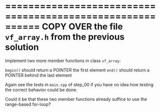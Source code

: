 ==========================================================
COPY OVER the file `vf_array.h` from the previous solution
==========================================================


Implement two more member functions in class `vf_array`:

`begin()` should return a POINTER the first element
`end()` should return a POINTER behind the last element

Again see the tests in `main.cpp` of step_00 if you
have no idea how testing the correct behavior could
be done.

Could it be that these two member functions already
suffice to use the range-based for-loop?